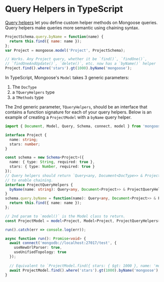 # Query Helpers in TypeScript

[Query helpers](http://thecodebarbarian.com/mongoose-custom-query-methods.html) let you define custom helper methods on Mongoose queries.
Query helpers make queries more semantic using chaining syntax.

```javascript
ProjectSchema.query.byName = function(name) {
  return this.find({ name: name });
};
var Project = mongoose.model('Project', ProjectSchema);

// Works. Any Project query, whether it be `find()`, `findOne()`,
// `findOneAndUpdate()`, `delete()`, etc. now has a `byName()` helper
Project.find().where('stars').gt(1000).byName('mongoose');
```

In TypeScript, Mongoose's `Model` takes 3 generic parameters:

1. The `DocType`
2. a `TQueryHelpers` type
3. a `TMethods` type

The 2nd generic parameter, `TQueryHelpers`, should be an interface that contains a function signature for each of your query helpers.
Below is an example of creating a `ProjectModel` with a `byName` query helper.

```typescript
import { Document, Model, Query, Schema, connect, model } from 'mongoose';

interface Project {
  name: string;
  stars: number;
}

const schema = new Schema<Project>({
  name: { type: String, required: true },
  stars: { type: Number, required: true }
});
// Query helpers should return `Query<any, Document<DocType>> & ProjectQueryHelpers`
// to enable chaining.
interface ProjectQueryHelpers {
  byName(name: string): Query<any, Document<Project>> & ProjectQueryHelpers;
}
schema.query.byName = function(name): Query<any, Document<Project>> & ProjectQueryHelpers {
  return this.find({ name: name });
};

// 2nd param to `model()` is the Model class to return.
const ProjectModel = model<Project, Model<Project, ProjectQueryHelpers>>('Project', schema);

run().catch(err => console.log(err));

async function run(): Promise<void> {
  await connect('mongodb://localhost:27017/test', {
    useNewUrlParser: true,
    useUnifiedTopology: true
  });
  
  // Equivalent to `ProjectModel.find({ stars: { $gt: 1000 }, name: 'mongoose' })`
  await ProjectModel.find().where('stars').gt(1000).byName('mongoose');
}
```